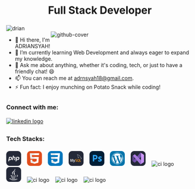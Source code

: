 <h1 align="center">Full Stack Developer</h1>

###

<div align="left">
  <img src="https://komarev.com/ghpvc/?username=dimmasyusuf&label=Visitor&color=blue&style=for-the-badge&abbreviated=true" alt="drian" />
</div>

<img align="right" src="https://gifdb.com/images/thumbnail/programming-stick-figure-going-crazy-on-fire-j6ii4pju9xdtnsbr.gif" width="384" alt="github-cover">

- 👋 Hi there, I'm ADRIANSYAH!
- 🌱 I’m currently learning Web Development and always eager to expand my knowledge.
- 💬 Ask me about anything, whether it's coding, tech, or just to have a friendly chat! :smile:
- 📫 You can reach me at adrnsyah18@gmail.com.
- ⚡ Fun fact: I enjoy munching on Potato Snack while coding!

##

<h3 align="left">Connect with me:</h3>

####

<div align="left">
  <a href="https://www.linkedin.com/in/adriansyah-dg-pt-e-6a1b68250/" target="_blank">
    <img src="https://raw.githubusercontent.com/maurodesouza/profile-readme-generator/master/src/assets/icons/social/linkedin/default.svg" width="52" height="40" alt="linkedin logo"  />
  </a>
</div>

##

<h3 align="left">Tech Stacks:</h3>

###

<div align="left">
  <img src="https://raw.githubusercontent.com/tandpfun/skill-icons/refs/heads/main/icons/PHP-Dark.svg" height="40" alt="PHP logo"  />
  <img width="8" />
  <img src="https://raw.githubusercontent.com/tandpfun/skill-icons/refs/heads/main/icons/HTML.svg" height="40" alt="HTML logo"  />
  <img width="8" />
  <img src="https://raw.githubusercontent.com/tandpfun/skill-icons/refs/heads/main/icons/CSS.svg" height="40" alt="css logo"  />
  <img width="8" />
  <img src="https://raw.githubusercontent.com/tandpfun/skill-icons/refs/heads/main/icons/MySQL-Dark.svg" height="40" alt="mysql logo"  />
  <img width="8" />
  <img src="https://raw.githubusercontent.com/tandpfun/skill-icons/refs/heads/main/icons/Photoshop.svg" height="40" alt="photoshop logo"  />
  <img width="8" />
  <img src="https://raw.githubusercontent.com/tandpfun/skill-icons/refs/heads/main/icons/Wordpress.svg" height="40" alt="wordpress logo"  />
  <img width="8" />
  <img src="https://raw.githubusercontent.com/tandpfun/skill-icons/refs/heads/main/icons/VisualStudio-Dark.svg" height="40" alt="vscode logo"  />
  <img width="8" />
  <img src="https://upload.wikimedia.org/wikipedia/commons/thumb/9/9a/Laravel.svg/1200px-Laravel.svg.png" height="40" alt="ci logo"  />
  <img width="8" />
  <img src="https://raw.githubusercontent.com/tandpfun/skill-icons/refs/heads/main/icons/Java-Dark.svg" height="40" alt="ci logo"  />
  <img width="8" />
  <img src="https://encrypted-tbn0.gstatic.com/images?q=tbn:ANd9GcSRzysCPJOGxGtLTQIclPXNuSC_13A4wzgfMw&s" height="40" alt="ci logo"  />
  <img width="8" />
  <img src="https://encrypted-tbn0.gstatic.com/images?q=tbn:ANd9GcTAx6camOf_G96Zcs2Zj34Yjmy0ysPd-p0oJQ&s" height="40" alt="ci logo"  />
   <img width="8" />
  <img src="https://miro.medium.com/v2/resize:fit:1200/0*mjG1YdoT7xPcnznN.jpg" height="40" alt="ci logo"  />


</div>

###
